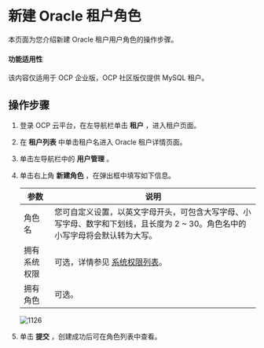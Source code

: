 新建 Oracle 租户角色
===================================

本页面为您介绍新建 Oracle 租户用户角色的操作步骤。

<main id="notice" type='notice'>
<h4>功能适用性</h4>
<p>该内容仅适用于 OCP 企业版，OCP 社区版仅提供 MySQL 租户。</p>
</main>

操作步骤
-------------------------

1. 登录 OCP 云平台，在左导航栏单击 **租户** ，进入租户页面。

2. 在 **租户列表** 中单击租户名进入 Oracle 租户详情页面。

3. 单击左导航栏中的 **用户管理** 。

4. 单击右上角 **新建角色** ，在弹出框中填写如下信息。

   |   参数   |                                 说明                                  |
   |--------|---------------------------------------------------------------------|
   | 角色名    | 您可自定义设置，以英文字母开头，可包含大写字母、小写字母、数字和下划线，且长度为 2 \~ 30。角色名中的小写字母将会默认转为大写。 |
   | 拥有系统权限 | 可选，详情参见 [系统权限列表](../300.system-privileges-in-a-mysql-tenant.md)。      |
   | 拥有角色   | 可选。                                                                 |

   ![1126](https://help-static-aliyun-doc.aliyuncs.com/assets/img/zh-CN/6054944461/p359547.png)

5. 单击 **提交** ，创建成功后可在角色列表中查看。

